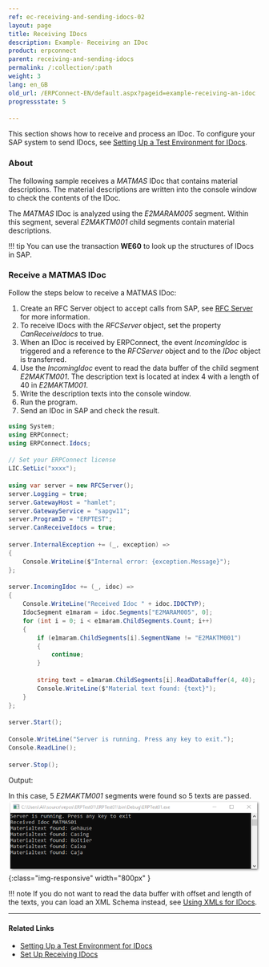 ```yaml
---
ref: ec-receiving-and-sending-idocs-02
layout: page
title: Receiving IDocs
description: Example- Receiving an IDoc
product: erpconnect
parent: receiving-and-sending-idocs
permalink: /:collection/:path
weight: 3
lang: en_GB
old_url: /ERPConnect-EN/default.aspx?pageid=example-receiving-an-idoc
progressstate: 5

---
```


This section shows how to receive and process an IDoc.
To configure your SAP system to send IDocs, see [Setting Up a Test Environment for IDocs](./prerequisites#setting-up-a-test-environment-for-idocs).

### About

The following sample receives a *MATMAS* IDoc that contains material descriptions. 
The material descriptions are written into the console window to check the contents of the IDoc. 
 
The *MATMAS* IDoc is analyzed using the *E2MARAM005* segment. 
Within this segment, several *E2MAKTM001* child segments contain material descriptions.

!!! tip
    You can use the transaction **WE60** to look up the structures of IDocs in SAP.


### Receive a MATMAS IDoc

Follow the steps below to receive a MATMAS IDoc:

1. Create an RFC Server object to accept calls from SAP, see [RFC Server](../rfc-server/example) for more information.
2. To receive IDocs with the *RFCServer* object, set the property *CanReceiveIdocs* to true.<br>
3. When an IDoc is received by ERPConnect, the event *IncomingIdoc* is triggered and a reference to the *RFCServer* object and to the *IDoc* object is transferred. 
4. Use the *IncomingIdoc* event to read the data buffer of the child segment *E2MAKTM001*. 
The description text is located at index 4 with a length of 40 in *E2MAKTM001*. <br>
5. Write the description texts into the console window.
6. Run the program.
7. Send an IDoc in SAP and check the result. 

```csharp
using System;
using ERPConnect;
using ERPConnect.Idocs;

// Set your ERPConnect license
LIC.SetLic("xxxx");

using var server = new RFCServer();
server.Logging = true;
server.GatewayHost = "hamlet";
server.GatewayService = "sapgw11";
server.ProgramID = "ERPTEST";
server.CanReceiveIdocs = true;

server.InternalException += (_, exception) =>
{
    Console.WriteLine($"Internal error: {exception.Message}");
};

server.IncomingIdoc += (_, idoc) =>
{
    Console.WriteLine("Received Idoc " + idoc.IDOCTYP);
    IdocSegment e1maram = idoc.Segments["E2MARAM005", 0];
    for (int i = 0; i < e1maram.ChildSegments.Count; i++)
    {
        if (e1maram.ChildSegments[i].SegmentName != "E2MAKTM001")
        {
            continue;
        }

        string text = e1maram.ChildSegments[i].ReadDataBuffer(4, 40);
        Console.WriteLine($"Material text found: {text}");
    }
};

server.Start();

Console.WriteLine("Server is running. Press any key to exit.");
Console.ReadLine();

server.Stop();
```


Output:

In this case, 5 *E2MAKTM001* segments were found so 5 texts are passed. <br>
![SAP-Receive-IDoc]( ../../assets/images/SAP-Receive-IDoc.png){:class="img-responsive" width="800px" }


!!! note
    If you do not want to read the data buffer with offset and length of the texts, you can load an XML Schema instead, see [Using XMLs for IDocs](./xml-support-for-idoc-programming).

*****
#### Related Links
- [Setting Up a Test Environment for IDocs](./prerequisites#set-up-a-test-environment-for-idocs)
- [Set Up Receiving IDocs](./prerequisites#setting-up-receiving-idocs)
